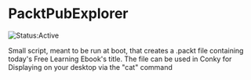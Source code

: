 # PacktPubExplorer

![Status:Active](https://img.shields.io/badge/Project_Status-Active-brightgreen.svg)

Small script, meant to be run at boot, that creates a .packt file containing today's Free Learning Ebook's title. The file can be used in Conky for Displaying on your desktop via the "cat" command
